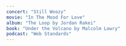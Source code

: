 ```yaml
---
concert: "Still Woozy"
movie: "In The Mood For Love"
album: "The Loop by Jordan Rakei"
book: "Under the Volcano by Malcolm Lowry"
podcast: "Web Standards"
---
```

